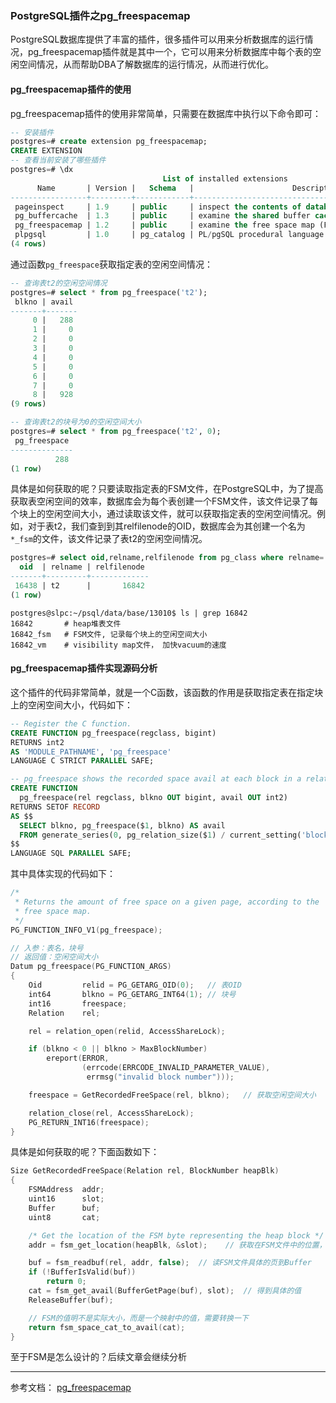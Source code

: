 ### PostgreSQL插件之pg_freespacemap
PostgreSQL数据库提供了丰富的插件，很多插件可以用来分析数据库的运行情况，pg_freespacemap插件就是其中一个，它可以用来分析数据库中每个表的空闲空间情况，从而帮助DBA了解数据库的运行情况，从而进行优化。


#### pg_freespacemap插件的使用
pg_freespacemap插件的使用非常简单，只需要在数据库中执行以下命令即可：
```sql
-- 安装插件
postgres=# create extension pg_freespacemap;
CREATE EXTENSION
-- 查看当前安装了哪些插件
postgres=# \dx
                                  List of installed extensions
      Name       | Version |   Schema   |                      Description                      
-----------------+---------+------------+-------------------------------------------------------
 pageinspect     | 1.9     | public     | inspect the contents of database pages at a low level
 pg_buffercache  | 1.3     | public     | examine the shared buffer cache
 pg_freespacemap | 1.2     | public     | examine the free space map (FSM)
 plpgsql         | 1.0     | pg_catalog | PL/pgSQL procedural language
(4 rows)
```
通过函数`pg_freespace`获取指定表的空闲空间情况：
```sql
-- 查询表t2的空闲空间情况
postgres=# select * from pg_freespace('t2');
 blkno | avail 
-------+-------
     0 |   288
     1 |     0
     2 |     0
     3 |     0
     4 |     0
     5 |     0
     6 |     0
     7 |     0
     8 |   928
(9 rows)

-- 查询表t2的块号为0的空闲空间大小
postgres=# select * from pg_freespace('t2', 0);
 pg_freespace 
--------------
          288
(1 row)
```
具体是如何获取的呢？只要读取指定表的FSM文件，在PostgreSQL中，为了提高获取表空闲空间的效率，数据库会为每个表创建一个FSM文件，该文件记录了每个块上的空闲空间大小，通过读取该文件，就可以获取指定表的空闲空间情况。例如，对于表t2，我们查到到其relfilenode的OID，数据库会为其创建一个名为`*_fsm`的文件，该文件记录了表t2的空闲空间情况。
```sql
postgres=# select oid,relname,relfilenode from pg_class where relname='t2';
  oid  | relname | relfilenode 
-------+---------+-------------
 16438 | t2      |       16842
(1 row)
```
```shell
postgres@slpc:~/psql/data/base/13010$ ls | grep 16842
16842       # heap堆表文件
16842_fsm   # FSM文件, 记录每个块上的空闲空间大小
16842_vm    # visibility map文件， 加快vacuum的速度
```

#### pg_freespacemap插件实现源码分析

这个插件的代码非常简单，就是一个C函数，该函数的作用是获取指定表在指定块上的空闲空间大小，代码如下：
```sql
-- Register the C function.
CREATE FUNCTION pg_freespace(regclass, bigint)
RETURNS int2
AS 'MODULE_PATHNAME', 'pg_freespace'
LANGUAGE C STRICT PARALLEL SAFE;

-- pg_freespace shows the recorded space avail at each block in a relation
CREATE FUNCTION
  pg_freespace(rel regclass, blkno OUT bigint, avail OUT int2)
RETURNS SETOF RECORD
AS $$
  SELECT blkno, pg_freespace($1, blkno) AS avail
  FROM generate_series(0, pg_relation_size($1) / current_setting('block_size')::bigint - 1) AS blkno;
$$
LANGUAGE SQL PARALLEL SAFE;
```
其中具体实现的代码如下：
```c++
/*
 * Returns the amount of free space on a given page, according to the
 * free space map.
 */
PG_FUNCTION_INFO_V1(pg_freespace);

// 入参：表名，块号
// 返回值：空闲空间大小
Datum pg_freespace(PG_FUNCTION_ARGS)
{
	Oid			relid = PG_GETARG_OID(0);   // 表OID
	int64		blkno = PG_GETARG_INT64(1); // 块号
	int16		freespace;
	Relation	rel;

	rel = relation_open(relid, AccessShareLock);

	if (blkno < 0 || blkno > MaxBlockNumber)
		ereport(ERROR,
				(errcode(ERRCODE_INVALID_PARAMETER_VALUE),
				 errmsg("invalid block number")));

	freespace = GetRecordedFreeSpace(rel, blkno);   // 获取空闲空间大小

	relation_close(rel, AccessShareLock);
	PG_RETURN_INT16(freespace);
}
```
具体是如何获取的呢？下面函数如下：
```c++
Size GetRecordedFreeSpace(Relation rel, BlockNumber heapBlk)
{
	FSMAddress	addr;
	uint16		slot;
	Buffer		buf;
	uint8		cat;

	/* Get the location of the FSM byte representing the heap block */
	addr = fsm_get_location(heapBlk, &slot);    // 获取在FSM文件中的位置，即那个块，FSM文件也是8KB大小的块构成

	buf = fsm_readbuf(rel, addr, false);  // 读FSM文件具体的页到Buffer  
	if (!BufferIsValid(buf))
		return 0;
	cat = fsm_get_avail(BufferGetPage(buf), slot);  // 得到具体的值
	ReleaseBuffer(buf);

    // FSM的值明不是实际大小，而是一个映射中的值，需要转换一下
	return fsm_space_cat_to_avail(cat);
}
```

至于FSM是怎么设计的？后续文章会继续分析


---

参考文档：
[pg_freespacemap](http://postgres.cn/docs/15/pgfreespacemap.html)